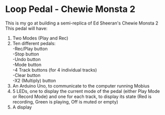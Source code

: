 # Loop Pedal - Chewie Monsta 2  
This is my go at building a semi-replica of Ed Sheeran's Chewie Monsta 2  
This pedal will have:  
 1. Two Modes (Play and Rec)  
 2. Ten different pedals:  
    -Rec/Play button  
  -Stop button  
  -Undo button  
  -Mode button  
  -4 Track buttons (for 4 individual tracks)  
  -Clear button  
  -X2 (Multiply) button  
 3. An Arduino Uno, to communicate to the computer running Mobius
 4. 5 LEDs, one to display the current mode of the pedal (either Play Mode or Record Mode) and one for each track, to display its state (Red is recording, Green is playing, Off is muted or empty)   
 5. A display  
 
 
